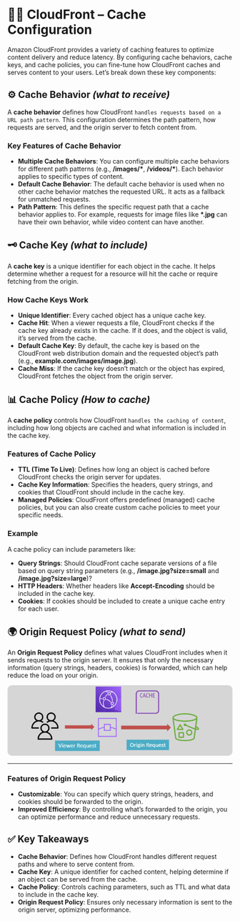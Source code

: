 # **🧑‍💻 CloudFront – Cache Configuration**

Amazon CloudFront provides a variety of caching features to optimize content delivery and reduce latency. By configuring cache behaviors, cache keys, and cache policies, you can fine-tune how CloudFront caches and serves content to your users. Let’s break down these key components:

## **⚙️ Cache Behavior** _(what to receive)_

A **cache behavior** defines how CloudFront `handles requests based on a URL path pattern`. This configuration determines the path pattern, how requests are served, and the origin server to fetch content from.

### **Key Features of Cache Behavior**

- **Multiple Cache Behaviors**: You can configure multiple cache behaviors for different path patterns (e.g., **/images/\***, **/videos/\***). Each behavior applies to specific types of content.
- **Default Cache Behavior**: The default cache behavior is used when no other cache behavior matches the requested URL. It acts as a fallback for unmatched requests.
- **Path Pattern**: This defines the specific request path that a cache behavior applies to. For example, requests for image files like **\*.jpg** can have their own behavior, while video content can have another.

## **🗝️ Cache Key** _(what to include)_

A **cache key** is a unique identifier for each object in the cache. It helps determine whether a request for a resource will hit the cache or require fetching from the origin.

### **How Cache Keys Work**

- **Unique Identifier**: Every cached object has a unique cache key.
- **Cache Hit**: When a viewer requests a file, CloudFront checks if the cache key already exists in the cache. If it does, and the object is valid, it’s served from the cache.
- **Default Cache Key**: By default, the cache key is based on the CloudFront web distribution domain and the requested object’s path (e.g., **example.com/images/image.jpg**).
- **Cache Miss**: If the cache key doesn’t match or the object has expired, CloudFront fetches the object from the origin server.

## **📊 Cache Policy** _(How to cache)_

A **cache policy** controls how CloudFront `handles the caching of content`, including how long objects are cached and what information is included in the cache key.

### **Features of Cache Policy**

- **TTL (Time To Live)**: Defines how long an object is cached before CloudFront checks the origin server for updates.
- **Cache Key Information**: Specifies the headers, query strings, and cookies that CloudFront should include in the cache key.
- **Managed Policies**: CloudFront offers predefined (managed) cache policies, but you can also create custom cache policies to meet your specific needs.

### **Example**

A cache policy can include parameters like:

- **Query Strings**: Should CloudFront cache separate versions of a file based on query string parameters (e.g., **/image.jpg?size=small** and **/image.jpg?size=large**)?
- **HTTP Headers**: Whether headers like **Accept-Encoding** should be included in the cache key.
- **Cookies**: If cookies should be included to create a unique cache entry for each user.

## **🌍 Origin Request Policy** _(what to send)_

An **Origin Request Policy** defines what values CloudFront includes when it sends requests to the origin server. It ensures that only the necessary information (query strings, headers, cookies) is forwarded, which can help reduce the load on your origin.

<div style="text-align: center;">
  <img src="images/origin-request-policy.png" alt="Origin Request Policy" style="border-radius: 10px;">
</div>

---

### **Features of Origin Request Policy**

- **Customizable**: You can specify which query strings, headers, and cookies should be forwarded to the origin.
- **Improved Efficiency**: By controlling what’s forwarded to the origin, you can optimize performance and reduce unnecessary requests.

## **✅ Key Takeaways**

- **Cache Behavior**: Defines how CloudFront handles different request paths and where to serve content from.
- **Cache Key**: A unique identifier for cached content, helping determine if an object can be served from the cache.
- **Cache Policy**: Controls caching parameters, such as TTL and what data to include in the cache key.
- **Origin Request Policy**: Ensures only necessary information is sent to the origin server, optimizing performance.
